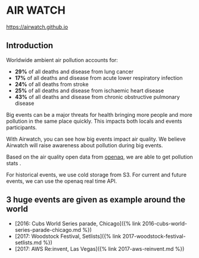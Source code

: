 # AIR WATCH

https://airwatch.github.io

## Introduction

Worldwide ambient air pollution accounts for:

* **29%** of all deaths and disease from lung cancer
* **17%** of all deaths and disease from acute lower respiratory infection
* **24%** of all deaths from stroke
* **25%** of all deaths and disease from ischaemic heart disease
* **43%** of all deaths and disease from chronic obstructive pulmonary disease

Big events can be a major threats for health bringing more people and more pollution in the same place quickly.
This impacts both locals and events participants. 

With Airwatch, you can see how big events impact air quality.
We believe Airwatch will raise awareness about pollution during big events.

Based on the air quality open data from [openaq](https://openaq.org), we are able to get pollution stats .

For historical events, we use cold storage from S3. For current and future events, we can use the openaq real time API. 

## 3 huge events are given as example around the world

* [2016: Cubs World Series parade, Chicago]({% link 2016-cubs-world-series-parade-chicago.md %})
* [2017: Woodstock Festival, Setlists]({% link 2017-woodstock-festival-setlists.md %})
* [2017: AWS Re:invent, Las Vegas]({% link 2017-aws-reinvent.md %})
